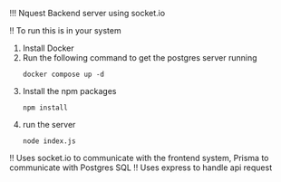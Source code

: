 !!! Nquest Backend server using socket.io

!! To run this is in your system

1) Install Docker
2) Run the following command to get the postgres server running
   ```shell
   docker compose up -d
   ```
3) Install the npm packages
   ```shell
   npm install
   ```
4) run the server
   ```shell
   node index.js
   ```

!! Uses socket.io to communicate with the frontend system, Prisma to communicate with Postgres SQL
!! Uses express to handle api request
